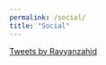 ```yaml
---
permalink: /social/
title: "Social"
---    
```


<a class="twitter-timeline"
  href="https://twitter.com/Rayyanzahid?ref_src=twsrc%5Etfw"
  data-width="1000"
  data-height="100"
  data-tweet-limit="4"
  data-chrome="noborders transparent">
  Tweets by Rayyanzahid
  </a>
  <script async src="https://platform.twitter.com/widgets.js" charset="utf-8"></script> 
